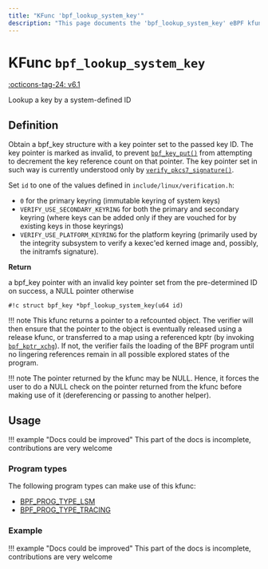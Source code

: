```yaml
---
title: "KFunc 'bpf_lookup_system_key'"
description: "This page documents the 'bpf_lookup_system_key' eBPF kfunc, including its defintion, usage, program types that can use it, and examples."
---
```

# KFunc `bpf_lookup_system_key`

<!-- [FEATURE_TAG](bpf_lookup_system_key) -->
[:octicons-tag-24: v6.1](https://github.com/torvalds/linux/commit/f3cf4134c5c6c47b9b5c7aa3cb2d67e107887a7b)
<!-- [/FEATURE_TAG] -->

Lookup a key by a system-defined ID

## Definition

Obtain a bpf_key structure with a key pointer set to the passed key ID.
The key pointer is marked as invalid, to prevent [`bpf_key_put()`](bpf_key_put.md) from
attempting to decrement the key reference count on that pointer. The key
pointer set in such way is currently understood only by
[`verify_pkcs7_signature()`](verify_pkcs7_signature.md).

Set `id` to one of the values defined in `include/linux/verification.h`:

- `0` for the primary keyring (immutable keyring of system keys)
- `VERIFY_USE_SECONDARY_KEYRING` for both the primary and secondary keyring
(where keys can be added only if they are vouched for by existing keys
in those keyrings)
- `VERIFY_USE_PLATFORM_KEYRING` for the platform
keyring (primarily used by the integrity subsystem to verify a kexec'ed
kerned image and, possibly, the initramfs signature).

**Return**

a bpf_key pointer with an invalid key pointer set from the pre-determined ID on success, a NULL pointer otherwise

<!-- [KFUNC_DEF] -->
`#!c struct bpf_key *bpf_lookup_system_key(u64 id)`

!!! note
	This kfunc returns a pointer to a refcounted object. The verifier will then ensure that the pointer to the object 
	is eventually released using a release kfunc, or transferred to a map using a referenced kptr 
	(by invoking [`bpf_kptr_xchg`](../../helper-function/bpf_kptr_xchg.md)). If not, the verifier fails the 
	loading of the BPF program until no lingering references remain in all possible explored states of the program.

!!! note
	The pointer returned by the kfunc may be NULL. Hence, it forces the user to do a NULL check on the pointer returned 
	from the kfunc before making use of it (dereferencing or passing to another helper).
<!-- [/KFUNC_DEF] -->

## Usage

!!! example "Docs could be improved"
    This part of the docs is incomplete, contributions are very welcome

### Program types

The following program types can make use of this kfunc:

<!-- [KFUNC_PROG_REF] -->
- [BPF_PROG_TYPE_LSM](../program-type/BPF_PROG_TYPE_LSM.md)
- [BPF_PROG_TYPE_TRACING](../program-type/BPF_PROG_TYPE_TRACING.md)
<!-- [/KFUNC_PROG_REF] -->

### Example

!!! example "Docs could be improved"
    This part of the docs is incomplete, contributions are very welcome

